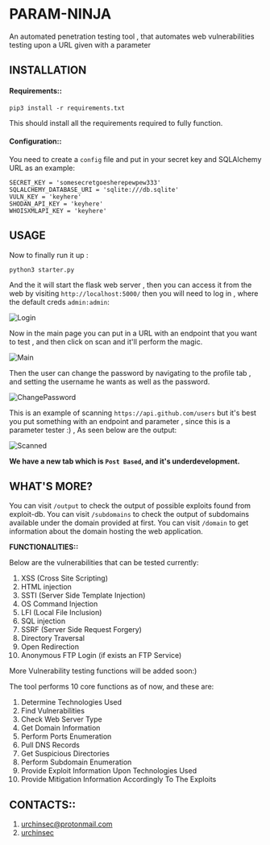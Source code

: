 # PARAM-NINJA
An automated penetration testing tool , that automates web vulnerabilities testing upon a URL given with a parameter

## INSTALLATION
#### Requirements::
```
pip3 install -r requirements.txt
```
This should install all the requirements required to fully function.

#### Configuration::
You need to create a `config` file and put in your secret key and SQLAlchemy URL as an example:

```
SECRET_KEY = 'somesecretgoesherepewpew333'
SQLALCHEMY_DATABASE_URI = 'sqlite:///db.sqlite'
VULN_KEY = 'keyhere'
SHODAN_API_KEY = 'keyhere'
WHOISXMLAPI_KEY = 'keyhere'
```

## USAGE
Now to finally run it up :

```
python3 starter.py
```

And the it will start the flask web server , then you can access it from the web by visiting `http://localhost:5000/`
then you will need to log in , where the default creds `admin:admin`:

![Login](https://user-images.githubusercontent.com/49201347/157664209-bb7bca34-5a4b-47f9-b728-7745f768e12f.png)


Now in the main page you can put in a URL with an endpoint that you want to test , and then click on scan and it'll perform the magic.

![Main](https://user-images.githubusercontent.com/49201347/157664486-271294ec-d4a5-4407-a878-14485288ed44.png)

Then the user can change the password by navigating to the profile tab , and setting the username he wants as well as the password.

![ChangePassword](https://user-images.githubusercontent.com/49201347/157664833-cb27f52e-db8a-44f0-9c14-d861b0a234fc.png)

This is an example of scanning `https://api.github.com/users` but it's  best you put something with an endpoint and parameter , since this is a parameter tester :) , As seen below are the output:

![Scanned](https://user-images.githubusercontent.com/49201347/157249666-b6e0add1-ef2f-4f2e-ba9f-c9b55e862ee7.png)

**We have a new tab which is `Post Based`, and it's underdevelopment.**

## WHAT'S MORE?
You can visit `/output` to check the output of possible exploits found from exploit-db.
You can visit `/subdomains` to check the output of subdomains available under the domain provided at first.
You can visit `/domain` to get information about the domain hosting the web application.

**FUNCTIONALITIES::**

Below are the vulnerabilities that can be tested currently:

1. XSS (Cross Site Scripting)
2. HTML injection
3. SSTI (Server Side Template Injection)
4. OS Command Injection
5. LFI (Local File Inclusion)
6. SQL injection
7. SSRF (Server Side Request Forgery)
8. Directory Traversal
9. Open Redirection
10. Anonymous FTP Login (if exists an FTP Service)

More Vulnerability testing functions will be added soon:)

The tool performs 10 core functions as of now, and these are:

1. Determine Technologies Used
2. Find Vulnerabilities
3. Check Web Server Type
4. Get Domain Information
5. Perform Ports Enumeration
6. Pull DNS Records
7. Get Suspicious Directories
8. Perform Subdomain Enumeration
9. Provide Exploit Information Upon Technologies Used
10. Provide Mitigation Information Accordingly To The Exploits

## CONTACTS::
1. urchinsec@protonmail.com
2. [urchinsec](https://twitter.com/urchinsec_)
